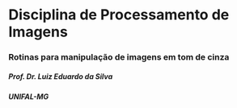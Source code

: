 # Disciplina de Processamento de Imagens
### Rotinas para manipulação de imagens em tom de cinza
##### Prof. Dr. Luiz Eduardo da Silva
##### UNIFAL-MG
